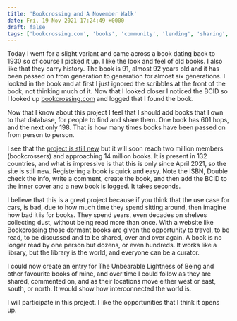 ```yaml
---
title: 'Bookcrossing and A November Walk'
date: Fri, 19 Nov 2021 17:24:49 +0000
draft: false
tags: ['bookcrossing.com', 'books', 'community', 'lending', 'sharing', 'Swiss walks', 'travel']
---
```


Today I went for a slight variant and came across a book dating back to 1930 so of course I picked it up. I like the look and feel of old books. I also like that they carry history. The book is 91, almost 92 years old and it has been passed on from generation to generation for almost six generations. I looked in the book and at first I just ignored the scribbles at the front of the book, not thinking much of it. Now that I looked closer I noticed the BCID so I looked up [bookcrossing.com](http://bookcrossing.com) and logged that I found the book.

Now that I know about this project I feel that I should add books that I own to that database, for people to find and share them. One book has 601 hops, and the next only 198. That is how many times books have been passed on from person to person.

I see that the [project is still new](http://bookcrossing.com/about) but it will soon reach two million members (bookcrossers) and approaching 14 million books. It is present in 132 countries, and what is impressive is that this is only since April 2021, so the site is still new. Registering a book is quick and easy. Note the ISBN, Double check the info, write a comment, create the book, and then add the BCID to the inner cover and a new book is logged. It takes seconds.

I believe that this is a great project because if you think that the use case for cars, is bad, due to how much time they spend sitting around, then imagine how bad it is for books. They spend years, even decades on shelves collecting dust, without being read more than once. With a website like Bookcrossing those dormant books are given the opportunity to travel, to be read, to be discussed and to be shared, over and over again. A book is no longer read by one person but dozens, or even hundreds. It works like a library, but the library is the world, and everyone can be a curator.

I could now create an entry for The Unbearable Lightness of Being and other favourite books of mine, and over time I could follow as they are shared, commented on, and as their locations move either west or east, south, or north. It would show how interconnected the world is.

I will participate in this project. I like the opportunities that I think it opens up.